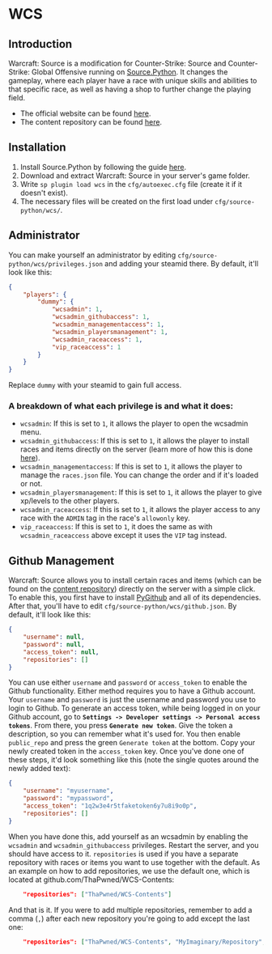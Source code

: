 # WCS

## Introduction
Warcraft: Source is a modification for Counter-Strike: Source and Counter-Strike: Global Offensive running on [Source.Python](https://github.com/Source-Python-Dev-Team/Source.Python). It changes the gameplay, where each player have a race with unique skills and abilities to that specific race, as well as having a shop to further change the playing field.

* The official website can be found [here](http://warcraft-source.com/board/).
* The content repository can be found [here](https://github.com/ThaPwned/WCS-Contents).


## Installation
1. Install Source.Python by following the guide [here](http://wiki.sourcepython.com/general/installation.html).
2. Download and extract Warcraft: Source in your server's game folder.
3. Write `sp plugin load wcs` in the `cfg/autoexec.cfg` file (create it if it doesn't exist).
4. The necessary files will be created on the first load under `cfg/source-python/wcs/`.


## Administrator
You can make yourself an administrator by editing `cfg/source-python/wcs/privileges.json` and adding your steamid there. By default, it'll look like this:
```json
{
    "players": {
        "dummy": {
            "wcsadmin": 1,
            "wcsadmin_githubaccess": 1,
            "wcsadmin_managementaccess": 1,
            "wcsadmin_playersmanagement": 1,
            "wcsadmin_raceaccess": 1,
            "vip_raceaccess": 1
        }
    }
}
```
Replace `dummy` with your steamid to gain full access.

### A breakdown of what each privilege is and what it does:
* `wcsadmin`: If this is set to `1`, it allows the player to open the wcsadmin menu.
* `wcsadmin_githubaccess`: If this is set to `1`, it allows the player to install races and items directly on the server (learn more of how this is done [here](#github-management)).
* `wcsadmin_managementaccess`: If this is set to `1`, it allows the player to manage the `races.json` file. You can change the order and if it's loaded or not.
* `wcsadmin_playersmanagement`: If this is set to `1`, it allows the player to give xp/levels to the other players.
* `wcsadmin_raceaccess`: If this is set to `1`, it allows the player access to any race with the `ADMIN` tag in the race's `allowonly` key.
* `vip_raceaccess`: If this is set to `1`, it does the same as with `wcsadmin_raceaccess` above except it uses the `VIP` tag instead.


## Github Management
Warcraft: Source allows you to install certain races and items (which can be found on the [content repository](https://github.com/ThaPwned/WCS-Contents)) directly on the server with a simple click. To enable this, you first have to install [PyGithub](https://github.com/PyGithub/PyGithub) and all of its dependencies. After that, you'll have to edit `cfg/source-python/wcs/github.json`. By default, it'll look like this:
```json
{
    "username": null,
    "password": null,
    "access_token": null,
    "repositories": []
}
```
You can use either `username` and `password` or `access_token` to enable the Github functionality. Either method requires you to have a Github account. Your `username` and `password` is just the username and password you use to login to Github. To generate an access token, while being logged in on your Github account, go to **`Settings -> Developer settings -> Personal access tokens`**. From there, you press **`Generate new token`**. Give the token a description, so you can remember what it's used for. You then enable `public_repo` and press the green `Generate token` at the bottom. Copy your newly created token in the `access_token` key. Once you've done one of these steps, it'd look something like this (note the single quotes around the newly added text):
```json
{
    "username": "myusername",
    "password": "mypassword",
    "access_token": "1q2w3e4r5tfaketoken6y7u8i9o0p",
    "repositories": []
}
```
When you have done this, add yourself as an wcsadmin by enabling the `wcsadmin` and `wcsadmin_githubaccess` privileges. Restart the server, and you should have access to it.
`repositories` is used if you have a separate repository with races or items you want to use together with the default. As an example on how to add repositories, we use the default one, which is located at github.com/ThaPwned/WCS-Contents:
```json
    "repositories": ["ThaPwned/WCS-Contents"]
```
And that is it. If you were to add multiple repositories, remember to add a comma (`,`) after each new repository you're going to add except the last one:
```json
    "repositories": ["ThaPwned/WCS-Contents", "MyImaginary/Repository", "NotRealRepository/Hopefully"]
```
